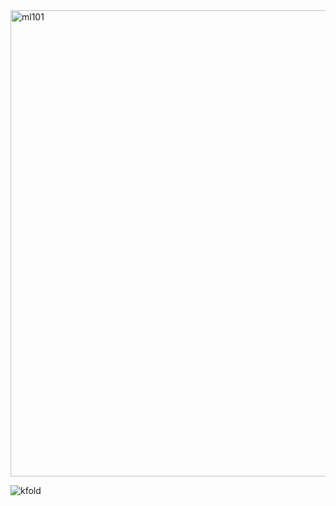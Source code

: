 <img width="746" alt="ml101" src="https://github.com/woo-kyu/CapstoneProject2023/assets/102133610/4ddcf1e4-eeff-49d0-a260-ab0dcc5c689c">

![kfold](https://github.com/woo-kyu/CapstoneProject2023/assets/102133610/44409c16-82b3-46b3-b415-254f23d27fb2)
